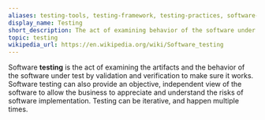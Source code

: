 ```yaml
---
aliases: testing-tools, testing-framework, testing-practices, software-testing, test
display_name: Testing
short_description: The act of examining behavior of the software under test to eliminate bugs and ship with more confidence.
topic: testing
wikipedia_url: https://en.wikipedia.org/wiki/Software_testing
---
```

Software **testing** is the act of examining the artifacts and the behavior of the software under test by validation and verification to make sure it works. Software testing can also provide an objective, independent view of the software to allow the business to appreciate and understand the risks of software implementation. Testing can be iterative, and happen multiple times.
